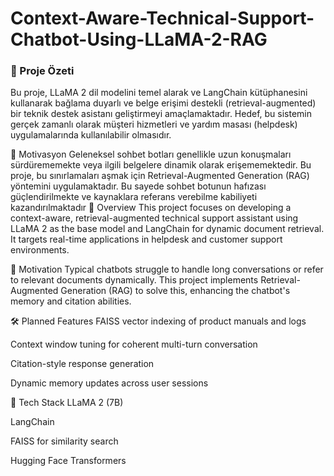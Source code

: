# Context-Aware-Technical-Support-Chatbot-Using-LLaMA-2-RAG
### 📌 Proje Özeti
Bu proje, LLaMA 2 dil modelini temel alarak ve LangChain kütüphanesini kullanarak bağlama duyarlı ve belge erişimi destekli (retrieval-augmented) bir teknik destek asistanı geliştirmeyi amaçlamaktadır. Hedef, bu sistemin gerçek zamanlı olarak müşteri hizmetleri ve yardım masası (helpdesk) uygulamalarında kullanılabilir olmasıdır.

🧠 Motivasyon
Geleneksel sohbet botları genellikle uzun konuşmaları sürdürememekte veya ilgili belgelere dinamik olarak erişememektedir. Bu proje, bu sınırlamaları aşmak için Retrieval-Augmented Generation (RAG) yöntemini uygulamaktadır. Bu sayede sohbet botunun hafızası güçlendirilmekte ve kaynaklara referans verebilme kabiliyeti kazandırılmaktadır
📌 Overview
This project focuses on developing a context-aware, retrieval-augmented technical support assistant using LLaMA 2 as the base model and LangChain for dynamic document retrieval. It targets real-time applications in helpdesk and customer support environments.

🧠 Motivation
Typical chatbots struggle to handle long conversations or refer to relevant documents dynamically. This project implements Retrieval-Augmented Generation (RAG) to solve this, enhancing the chatbot's memory and citation abilities.

🛠 Planned Features
FAISS vector indexing of product manuals and logs

Context window tuning for coherent multi-turn conversation

Citation-style response generation

Dynamic memory updates across user sessions

🔧 Tech Stack
LLaMA 2 (7B)

LangChain

FAISS for similarity search

Hugging Face Transformers
